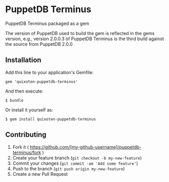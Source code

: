 # PuppetDB Terminus

PuppetDB Terminus packaged as a gem

The version of PuppetDB used to build the gem is reflected in the gems version,
e.g., version 2.0.0.3 of PuppetDB Terminus is the third build against the
source from PuppetDB 2.0.0

## Installation

Add this line to your application's Gemfile:

    gem 'quixoten-puppetdb-terminus'

And then execute:

    $ bundle

Or install it yourself as:

    $ gem install quixoten-puppetdb-terminus

## Contributing

1. Fork it ( https://github.com/[my-github-username]/puppetdb-terminus/fork )
2. Create your feature branch (`git checkout -b my-new-feature`)
3. Commit your changes (`git commit -am 'Add some feature'`)
4. Push to the branch (`git push origin my-new-feature`)
5. Create a new Pull Request
